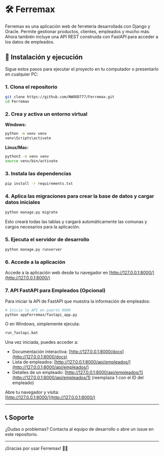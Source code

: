 # 🛠️ Ferremax

Ferremax es una aplicación web de ferretería desarrollada con Django y Oracle. Permite gestionar productos, clientes, empleados y mucho más. Ahora también incluye una API REST construida con FastAPI para acceder a los datos de empleados.

## 🚀 Instalación y ejecución

Sigue estos pasos para ejecutar el proyecto en tu computador o presentarlo en cualquier PC:

### 1. Clona el repositorio

```bash
git clone https://github.com/NWOOD777/Ferremax.git
cd Ferremax
```

### 2. Crea y activa un entorno virtual

**Windows:**
```bash
python -m venv venv
venv\Scripts\activate
```
**Linux/Mac:**
```bash
python3 -m venv venv
source venv/bin/activate
```

### 3. Instala las dependencias

```bash
pip install -r requirements.txt
```

### 4. Aplica las migraciones para crear la base de datos y cargar datos iniciales

```bash
python manage.py migrate
```
Esto creará todas las tablas y cargará automáticamente las comunas y cargos necesarios para la aplicación.


### 5. Ejecuta el servidor de desarrollo

```bash
python manage.py runserver
```

### 6. Accede a la aplicación

Accede a la aplicación web desde tu navegador en [http://127.0.0.1:8000/](http://127.0.0.1:8000/)

### 7. API FastAPI para Empleados (Opcional)

Para iniciar la API de FastAPI que muestra la información de empleados:

```bash
# Inicia la API en puerto 8000
python appFerremax/fastapi_app.py
```

O en Windows, simplemente ejecuta:
```bash
run_fastapi.bat
```

Una vez iniciada, puedes acceder a:
- Documentación interactiva: [http://127.0.0.1:8000/docs](http://127.0.0.1:8000/docs)
- Lista de empleados: [http://127.0.0.1:8000/api/empleados/](http://127.0.0.1:8000/api/empleados/)
- Detalles de un empleado: [http://127.0.0.1:8000/api/empleados/1](http://127.0.0.1:8000/api/empleados/1) (reemplaza 1 con el ID del empleado)

Abre tu navegador y visita:  
[http://127.0.0.1:8000/](http://127.0.0.1:8000/)

---

## 📞 Soporte

¿Dudas o problemas? Contacta al equipo de desarrollo o abre un issue en este repositorio.

---

¡Gracias por usar Ferremax! 🛒🔧
